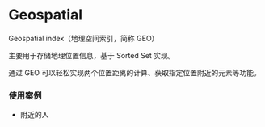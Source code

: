 # Geospatial


Geospatial index（地理空间索引，简称 GEO）

主要用于存储地理位置信息，基于 Sorted Set 实现。

通过 GEO 可以轻松实现两个位置距离的计算、获取指定位置附近的元素等功能。



### 使用案例

- 附近的人
